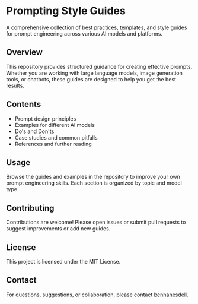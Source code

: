 # Prompting Style Guides

A comprehensive collection of best practices, templates, and style guides for prompt engineering across various AI models and platforms.

## Overview

This repository provides structured guidance for creating effective prompts. Whether you are working with large language models, image generation tools, or chatbots, these guides are designed to help you get the best results.

## Contents

- Prompt design principles
- Examples for different AI models
- Do's and Don'ts
- Case studies and common pitfalls
- References and further reading

## Usage

Browse the guides and examples in the repository to improve your own prompt engineering skills. Each section is organized by topic and model type.

## Contributing

Contributions are welcome! Please open issues or submit pull requests to suggest improvements or add new guides.

## License

This project is licensed under the MIT License.

## Contact

For questions, suggestions, or collaboration, please contact [benhanesdell](https://github.com/benhanesdell).

